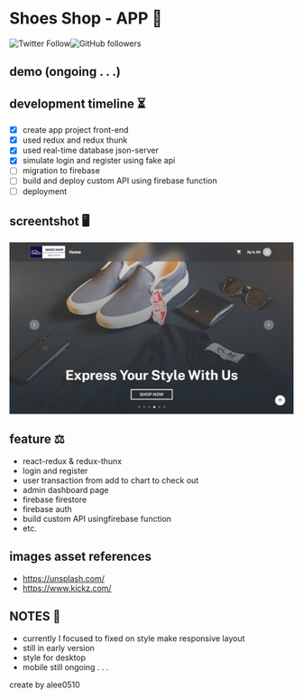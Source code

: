 # Shoes Shop - APP 🛒
![Twitter Follow](https://img.shields.io/twitter/follow/a_lee0510?style=social)![GitHub followers](https://img.shields.io/github/followers/alee0510?style=social)

## demo (ongoing . . .)

## development timeline ⏳
- [x] create app project front-end
- [x] used redux and redux thunk
- [x] used real-time database json-server
- [x] simulate login and register using fake api
- [ ] migration to firebase
- [ ] build and deploy custom API using firebase function
- [ ] deployment

## screentshot 🖥
![home-page-01](/screenshots/screenshot-home-01.jpg)

## feature ⚖
- react-redux & redux-thunx
- login and register
- user transaction from add to chart to check out
- admin dashboard page
- firebase firestore
- firebase auth
- build custom API usingfirebase function
- etc.

## images asset references
- https://unsplash.com/
- https://www.kickz.com/

## NOTES 📝
- currently I focused to fixed on style make responsive layout
- still in early version
- style for desktop
- mobile still ongoing . . .

create by alee0510
